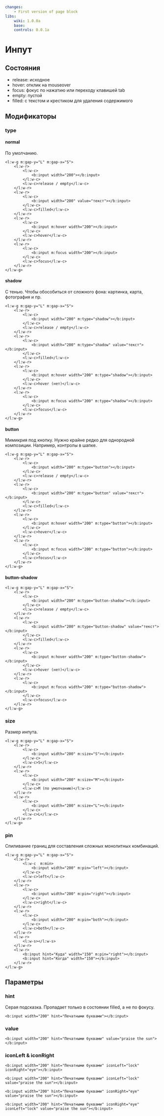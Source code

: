 ``` yaml
changes:
    - First version of page block
libs:
    wiki: 1.0.0a
    base:
    controls: 0.0.1a
```

# Инпут

## Состояния
- release: исходное
- hover: отклик на mouseover
- focus: фокус по нажатию или переходу клавишей tab
- empty: пустой
- filled: с текстом и крестиком для удаления содержимого

## Модификаторы
### type
#### normal
По умолчанию.
```jhtml_min
<l:w-g m:gap-y="L" m:gap-x="S">
    <l:w-r>
        <l:w-c>
            <b:input width="200"></b:input>
        </l:w-c>
        <l:w-c>release / empty</l:w-c>
    </l:w-r>
    <l:w-r>
        <l:w-c>
            <b:input width="200" value="текст"></b:input>
        </l:w-c>
        <l:w-c>filled</l:w-c>
    </l:w-r>
    <l:w-r>
        <l:w-c>
            <b:input m:hover width="200"></b:input>
        </l:w-c>
        <l:w-c>hover</l:w-c>
    </l:w-r>
    <l:w-r>
        <l:w-c>
            <b:input m:focus width="200"></b:input>
        </l:w-c>
        <l:w-c>focus</l:w-c>
    </l:w-r>
</l:w-g>
```

#### shadow
С тенью. Чтобы обособиться от сложного фона: картинка, карта, фотография и пр.

```jhtml_min-transparent
<l:w-g m:gap-y="L" m:gap-x="S">
    <l:w-r>
        <l:w-c>
            <b:input width="200" m:type="shadow"></b:input>
        </l:w-c>
        <l:w-c>release / empty</l:w-c>
    </l:w-r>
    <l:w-r>
        <l:w-c>
            <b:input width="200" m:type="shadow" value="текст"></b:input>
        </l:w-c>
        <l:w-c>filled</l:w-c>
    </l:w-r>
    <l:w-r>
        <l:w-c>
            <b:input m:hover width="200" m:type="shadow"></b:input>
        </l:w-c>
        <l:w-c>hover (нет)</l:w-c>
    </l:w-r>
    <l:w-r>
        <l:w-c>
            <b:input m:focus width="200" m:type="shadow"></b:input>
        </l:w-c>
        <l:w-c>focus</l:w-c>
    </l:w-r>
</l:w-g>
```

#### button
Мимикрия под кнопку. Нужно крайне редко для однородной композиции. Например, контролы в шапке.
```jhtml_min
<l:w-g m:gap-y="L" m:gap-x="S">
    <l:w-r>
        <l:w-c>
            <b:input width="200" m:type="button"></b:input>
        </l:w-c>
        <l:w-c>release / empty</l:w-c>
    </l:w-r>
    <l:w-r>
        <l:w-c>
            <b:input width="200" m:type="button" value="текст"></b:input>
        </l:w-c>
        <l:w-c>filled</l:w-c>
    </l:w-r>
    <l:w-r>
        <l:w-c>
            <b:input m:hover width="200" m:type="button"></b:input>
        </l:w-c>
        <l:w-c>hover</l:w-c>
    </l:w-r>
    <l:w-r>
        <l:w-c>
            <b:input m:focus width="200" m:type="button"></b:input>
        </l:w-c>
        <l:w-c>focus</l:w-c>
    </l:w-r>
</l:w-g>
```

#### button-shadow
```jhtml_min-transparent
<l:w-g m:gap-y="L" m:gap-x="S">
    <l:w-r>
        <l:w-c>
            <b:input width="200" m:type="button-shadow"></b:input>
        </l:w-c>
        <l:w-c>release / empty</l:w-c>
    </l:w-r>
    <l:w-r>
        <l:w-c>
            <b:input width="200" m:type="button-shadow" value="текст"></b:input>
        </l:w-c>
        <l:w-c>filled</l:w-c>
    </l:w-r>
    <l:w-r>
        <l:w-c>
            <b:input m:hover width="200" m:type="button-shadow"></b:input>
        </l:w-c>
        <l:w-c>hover (нет)</l:w-c>
    </l:w-r>
    <l:w-r>
        <l:w-c>
            <b:input m:focus width="200" m:type="button-shadow"></b:input>
        </l:w-c>
        <l:w-c>focus</l:w-c>
    </l:w-r>
</l:w-g>
```

### size
Размер инпута.

```jhtml_min
<l:w-g m:gap-y="L" m:gap-x="S">
    <l:w-r>
        <l:w-c>
            <b:input width="200" m:size="S"></b:input>
        </l:w-c>
        <l:w-c>S</l:w-c>
    </l:w-r>
    <l:w-r>
        <l:w-c>
            <b:input width="200" m:size="M"></b:input>
        </l:w-c>
        <l:w-c>M (по умолчанию)</l:w-c>
    </l:w-r>
    <l:w-r>
        <l:w-c>
            <b:input width="200" m:size="L"></b:input>
        </l:w-c>
        <l:w-c>L</l:w-c>
    </l:w-r>
</l:w-g>
```
### pin
Спиливание границ для составления сложных монолитных комбинаций.

```jhtml_min
<l:w-g m:gap-y="L" m:gap-x="S">
    <l:w-r>
        <l:w-c  m:min>
            <b:input width="200" m:pin="left"></b:input>
        </l:w-c>
        <l:w-c>left</l:w-c>
    </l:w-r>
    <l:w-r>
        <l:w-c>
            <b:input width="200" m:pin="right"></b:input>
        </l:w-c>
        <l:w-c>right</l:w-c>
    </l:w-r>
    <l:w-r>
        <l:w-c>
            <b:input width="200" m:pin="both"></b:input>
        </l:w-c>
        <l:w-c>both</l:w-c>
    </l:w-r>
    <l:w-r>
        <l:w-s></l:w-s>
    </l:w-r>
    <l:w-r>
        <b:input hint="Куда" width="150" m:pin="right"></b:input>
        <b:input hint="Когда" width="150"></b:input>
    </l:w-r>    
</l:w-g>
```

## Параметры

### hint
Серая подсказка. Пропадает только в состоянии filled, а не по фокусу.
```jhtml_min
<b:input width="200" hint="Печатными буквами"></b:input>
```

### value
```jhtml_min
<b:input width="200" hint="Печатными буквами" value="praise the sun"></b:input>
```

### iconLeft & iconRight
```jhtml_min
<b:input width="200" hint="Печатными буквами" iconLeft="lock" iconRight="eye"></b:input>
```

```jhtml_min
<b:input width="200" hint="Печатными буквами" iconLeft="lock" value="praise the sun"></b:input>
```

```jhtml_min
<b:input width="200" hint="Печатными буквами" iconRight="eye" value="praise the sun"></b:input>
```

```jhtml_min
<b:input width="200" hint="Печатными буквами" iconRight="eye" iconLeft="lock" value="praise the sun"></b:input>
```
